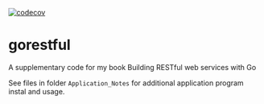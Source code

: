 [![codecov](https://codecov.io/gh/narenaryan/gorestful/branch/master/graph/badge.svg)](https://codecov.io/gh/narenaryan/gorestful)

# gorestful
A supplementary code for my book Building RESTful web services with Go

See files in folder `Application_Notes` for additional application program instal and usage.